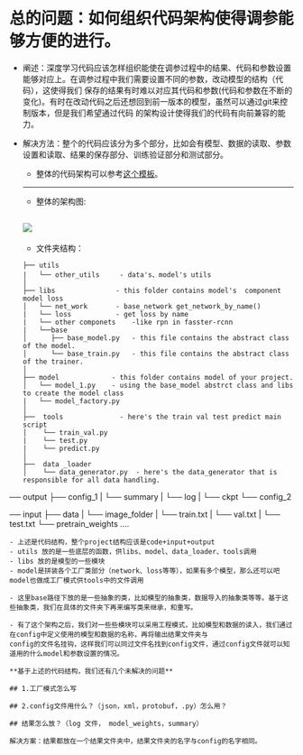 # 总的问题：如何组织代码架构使得调参能够方便的进行。
- 阐述：深度学习代码应该怎样组织能使在调参过程中的结果、代码和参数设置能够对应上。在调参过程中我们需要设置不同的参数，改动模型的结构（代码），这使得我们
保存的结果有时难以对应其代码和参数(代码和参数在不断的变化)。有时在改动代码之后还想回到前一版本的模型，虽然可以通过git来控制版本，但是我们希望通过代码
的架构设计使得我们的代码有向前兼容的能力。

- 解决方法：整个的代码应该分为多个部分，比如会有模型、数据的读取、参数设置和读取、结果的保存部分、训练验证部分和测试部分。
   - 整体的代码架构可以参考[这个模板](https://github.com/MrGemy95/Tensorflow-Project-Template)。
   ---------------
   - 整体的架构图:

   ![](https://github.com/Mrgemy95/Tensorflow-Project-Templete/blob/master/figures/diagram.png?raw=true)
   ---------------
   - 文件夹结构：

   ```
   ├── utils
   |   └── other_utils     - data's、model's utils
   │
   ├── libs               - this folder contains model's  component model loss 
   │   └── net_work       - base_network get_network_by_name()
   |   └── loss           - get loss by name
   |   └── other componets    -like rpn in fasster-rcnn
   |   └──base
   │      ├── base_model.py   - this file contains the abstract class of the model.
   │      └── base_train.py   - this file contains the abstract class of the trainer.
   │
   ├── model             - this folder contains model of your project.
   │   └── model_1.py    - using the base_model abstrct class and libs to create the model class
   |   └── model_factory.py
   │   
   ├──  tools              - here's the train val test predict main script
   │    └── train_val.py  
   |    └── test.py 
   |    └── predict.py 
   │  
   ├──  data _loader  
   │    └── data_generator.py  - here's the data_generator that is responsible for all data handling.
  
── output
   ├── config_1
   |   └── summary
   |   └── log
   |   └── ckpt
   └── config_2
   
── input
   ├── data
   |   └── image_folder
   |   └── train.txt
   |   └── val.txt
   |   └── test.txt
   └── pretrain_weights
       ....

   ```
   - 上述是代码结构，整个project结构应该是code+input+output
   - utils 放的是一些底层的函数，供libs、model、data_loader、tools调用
   - libs 放的是模型的一些模块
   - model是拼装各个工厂类部分（network、loss等等），如果有多个模型，那么还可以吧model也做成工厂模式供tools中的文件调用
   
   - 这里base路径下放的是一些抽象的类，比如模型的抽象类，数据导入的抽象类等等。基于这些抽象类，我们在具体的文件夹下再来编写类来继承，和重写。
   
   - 有了这个架构之后，我们对一些些模块可以采用工程模式，比如模型和数据的读入，我们通过在config中定义使用的模型和数据的名称，再将输出结果文件夹与
   config的文件名挂钩，这样我们可以同过文件名找到config文件，通过config文件就可以知道用的什么model和参数设置的情况。
   
   **基于上述的代码结构，我们还有几个未解决的问题**
   
   ## 1.工厂模式怎么写
   
   ## 2.config文件用什么？（json，xml，protobuf，.py）怎么用？
   
   ## 结果怎么放？（log 文件， model_weights，summary）
   
   解决方案：结果都放在一个结果文件夹中，结果文件夹的名字与config的名字相同。
   
